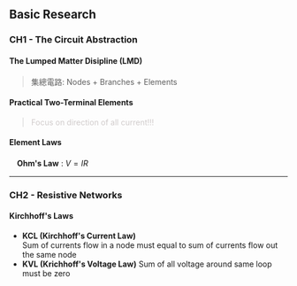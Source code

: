 **Basic Research**
---

### CH1 - The Circuit Abstraction
  
#### The Lumped Matter Disipline (LMD)
> 集總電路: Nodes + Branches + Elements  
  

    
#### Practical Two-Terminal Elements
> <font color = #D0CBCB> Focus on direction of all current!!!</font>


  
#### Element Laws
　**Ohm's Law** : $V = IR$

 ---

 ### CH2 - Resistive Networks
 #### Kirchhoff's Laws
 - **KCL (Kirchhoff's Current Law)**  
   Sum of currents flow in a node must equal to sum of currents flow out the same node
 - **KVL (Krichhoff's Voltage Law)**
   Sum of all voltage around same loop must be zero
   

 
